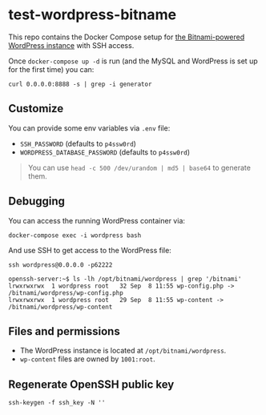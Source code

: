 test-wordpress-bitname
======================

This repo contains the Docker Compose setup for [the Bitnami-powered WordPress instance](https://hub.docker.com/r/bitnami/wordpress/) with SSH access.

Once `docker-compose up -d` is run (and the MySQL and WordPress is set up for the first time) you can:

```
curl 0.0.0.0:8888 -s | grep -i generator
```

## Customize

You can provide some env variables via `.env` file:

* `SSH_PASSWORD` (defaults to `p4ssw0rd`)
* `WORDPRESS_DATABASE_PASSWORD` (defaults to `p4ssw0rd`)

> You can use `head -c 500 /dev/urandom | md5 | base64` to generate them.

## Debugging 

You can access the running WordPress container via:

```
docker-compose exec -i wordpress bash
```

And use SSH to get access to the WordPress file:

```
ssh wordpress@0.0.0.0 -p62222

openssh-server:~$ ls -lh /opt/bitnami/wordpress | grep '/bitnami'
lrwxrwxrwx  1 wordpress root   32 Sep  8 11:55 wp-config.php -> /bitnami/wordpress/wp-config.php
lrwxrwxrwx  1 wordpress root   29 Sep  8 11:55 wp-content -> /bitnami/wordpress/wp-content
```

## Files and permissions

* The WordPress instance is located at `/opt/bitnami/wordpress`.
* `wp-content` files are owned by `1001:root`.

## Regenerate OpenSSH public key

```
ssh-keygen -f ssh_key -N ''
```